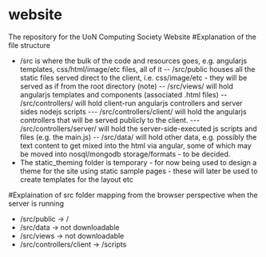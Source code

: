 # website
The repository for the UoN Computing Society Website
#Explanation of the file structure
- /src is where the bulk of the code and resources goes, e.g. angularjs templates, css/html/image/etc files, all of it
-- /src/public houses all the static files served direct to the client, i.e. css/image/etc - they will be served as if from the root directory (note)
-- /src/views/ will hold angularjs templates and components (associated .html files)
-- /src/controllers/ will hold client-run angularjs controllers and server sides nodejs scripts
--- /src/controllers/client/ will hold the angularjs controllers that will be served publicly to the client.
--- /src/controllers/server/ will hold the server-side-executed js scripts and files (e.g. the main.js) 
-- /src/data/ will hold other data, e.g. possibly the text content to get mixed into the html via angular, some of which may be moved into nosql/mongodb storage/formats - to be decided. 
- The static_theming folder is temporary - for now being used to design a theme for the site using static sample pages - these will later be used to create templates for the layout etc

#Explaination of src folder mapping from the browser perspective when the server is running
- /src/public -> /
- /src/data -> not downloadable
- /src/views -> not downloadable
- /src/controllers/client -> /scripts